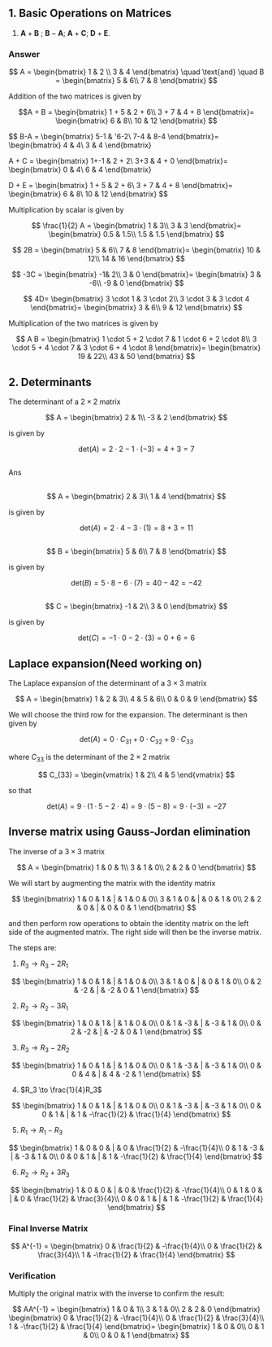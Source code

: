 ## 1. Basic Operations on Matrices

1.  $\mathbf{A}+\mathbf{B}$ ;  $\mathbf{B}-\mathbf{A}$;  $\mathbf{A}+\mathbf{C}$;  $\mathbf{D}+\mathbf{E}$. 

### Answer






$$
A = 
\begin{bmatrix}
1 & 2 
\\ 
3 & 4 
\end{bmatrix}
\quad
\text{and}
\quad
B =
\begin{bmatrix}
5 & 6\\
7 & 8
\end{bmatrix}
$$


Addition of the two matrices is given by


$$A + B =
\begin{bmatrix}
1 + 5 & 2 + 6\\
3 + 7 & 4 + 8
\end{bmatrix}=
\begin{bmatrix}
6 & 8\\
10 & 12
\end{bmatrix}
$$

$$ B-A =
\begin{bmatrix}
5-1 & '6-2\\
7-4 & 8-4
\end{bmatrix}=
\begin{bmatrix}
4 & 4\\
3 & 4
\end{bmatrix}

$$
$$A + C =
\begin{bmatrix}
1+-1 & 2 + 2\\
3+3 & 4 + 0
\end{bmatrix}=
\begin{bmatrix}
0 & 4\\
6 & 4
\end{bmatrix}

$$
$$D + E =
\begin{bmatrix}
1 + 5 & 2 + 6\\
3 + 7 & 4 + 8
\end{bmatrix}=
\begin{bmatrix}
6 & 8\\
10 & 12
\end{bmatrix}
$$



Multiplication by scalar  is given by

$$
 \frac{1}{2}
A =
\begin{bmatrix}
1 & 3\\
 3 & 3 
\end{bmatrix}=
\begin{bmatrix}
0.5 & 1.5\\
1.5 & 1.5
\end{bmatrix}
$$

$$
 2B =
\begin{bmatrix}
5 & 6\\
7 & 8
\end{bmatrix}=
\begin{bmatrix}
10 & 12\\
14 & 16
\end{bmatrix}
$$

$$
 -3C =
\begin{bmatrix}
 -1& 2\\
3 & 0
\end{bmatrix}=
\begin{bmatrix}
3 & -6\\
-9 & 0
\end{bmatrix}
$$

$$
 4D=
\begin{bmatrix}
3 \cdot 1 & 3 \cdot 2\\
3 \cdot 3 & 3 \cdot 4
\end{bmatrix}=
\begin{bmatrix}
3 & 6\\
9 & 12
\end{bmatrix}
$$


Multiplication of the two matrices is given by

$$
A B =
\begin{bmatrix}
1 \cdot 5 + 2 \cdot 7 & 1 \cdot 6 + 2 \cdot 8\\
3 \cdot 5 + 4 \cdot 7 & 3 \cdot 6 + 4 \cdot 8
\end{bmatrix}=
\begin{bmatrix}
19 & 22\\
43 & 50
\end{bmatrix}
$$

## 2. Determinants

The determinant of a $2 \times 2$ matrix

$$
A =
\begin{bmatrix}
2 & 1\\
-3 & 2
\end{bmatrix}
$$

is given by

$$
\text{det}(A) = 2 \cdot 2 - 1 \cdot (-3) = 4 + 3 = 7
$$

##
Ans
##
$$
A =
\begin{bmatrix}
2 & 3\\
1 & 4
\end{bmatrix}
$$

is given by

$$
\text{det}(A) = 2 \cdot 4 - 3 \cdot (1) = 8 + 3 = 11
$$

##

$$
B =
\begin{bmatrix}
5 & 6\\
7 & 8
\end{bmatrix}
$$

is given by

$$
\text{det}(B) = 5 \cdot 8 - 6\cdot (7) = 40- 42 = -42
$$
##
$$
C =
\begin{bmatrix}
-1 & 2\\
3 & 0
\end{bmatrix}
$$

is given by

$$
\text{det}(C) = -1 \cdot 0 - 2 \cdot (3) = 0 + 6 = 6
$$


## Laplace expansion(Need working on)

The Laplace expansion of the determinant of a $3 \times 3$ matrix

$$
A =
\begin{bmatrix}
1 & 2 & 3\\
4 & 5 & 6\\
0 & 0 & 9
\end{bmatrix}
$$

We will choose the third row for the expansion. The determinant is then given by

$$
\text{det}(A) = 0 \cdot C_{31} + 0 \cdot C_{32} + 9 \cdot C_{33}
$$

where $C_{33}$ is the determinant of the $2 \times 2$ matrix

$$
C_{33} =
\begin{vmatrix}
1 & 2\\
4 & 5
\end{vmatrix}
$$

so that

$$
\text{det}(A) = 9 \cdot (1 \cdot 5 - 2 \cdot 4) = 9 \cdot (5 - 8) = 9 \cdot (-3) = -27
$$

## Inverse matrix using Gauss-Jordan elimination

The inverse of a $3 \times 3$ matrix

$$
A =
\begin{bmatrix}
1 & 0 & 1\\
3 & 1 & 0\\
2 & 2 & 0
\end{bmatrix}
$$

We will start by augmenting the matrix with the identity matrix

$$
\begin{bmatrix}
1 & 0 & 1 & | & 1 & 0 & 0\\
3 & 1 & 0 & | & 0 & 1 & 0\\
2 & 2 & 0 & | & 0 & 0 & 1
\end{bmatrix}
$$

and then perform row operations to obtain the identity matrix on the left side of the augmented matrix. The right side will then be the inverse matrix.

The steps are:

1. $R_3 \to R_3 - 2R_1$

$$
\begin{bmatrix}
1 & 0 & 1 & | & 1 & 0 & 0\\
3 & 1 & 0 & | & 0 & 1 & 0\\
0 & 2 & -2 & | & -2 & 0 & 1
\end{bmatrix}
$$

2. $R_2 \to R_2 - 3R_1$

$$
\begin{bmatrix}
1 & 0 & 1 & | & 1 & 0 & 0\\
0 & 1 & -3 & | & -3 & 1 & 0\\
0 & 2 & -2 & | & -2 & 0 & 1
\end{bmatrix}
$$

3. $R_3 \to R_3 - 2R_2$

$$
\begin{bmatrix}
1 & 0 & 1 & | & 1 & 0 & 0\\
0 & 1 & -3 & | & -3 & 1 & 0\\
0 & 0 & 4 & | & 4 & -2 & 1
\end{bmatrix}
$$

4. $R_3 \to \frac{1}{4}R_3$

$$
\begin{bmatrix}
1 & 0 & 1 & | & 1 & 0 & 0\\
0 & 1 & -3 & | & -3 & 1 & 0\\
0 & 0 & 1 & | & 1 & -\frac{1}{2} & \frac{1}{4}
\end{bmatrix}
$$

5. $R_1 \to R_1 - R_3$

$$
\begin{bmatrix}
1 & 0 & 0 & | & 0 & \frac{1}{2} & -\frac{1}{4}\\
0 & 1 & -3 & | & -3 & 1 & 0\\
0 & 0 & 1 & | & 1 & -\frac{1}{2} & \frac{1}{4}
\end{bmatrix}
$$

6. $R_2 \to R_2 + 3R_3$

$$
\begin{bmatrix}
1 & 0 & 0 & | & 0 & \frac{1}{2} & -\frac{1}{4}\\
0 & 1 & 0 & | & 0 & \frac{1}{2} & \frac{3}{4}\\
0 & 0 & 1 & | & 1 & -\frac{1}{2} & \frac{1}{4}
\end{bmatrix}
$$

### Final Inverse Matrix

$$
A^{-1} =
\begin{bmatrix}
0 & \frac{1}{2} & -\frac{1}{4}\\
0 & \frac{1}{2} & \frac{3}{4}\\
1 & -\frac{1}{2} & \frac{1}{4}
\end{bmatrix}
$$

### Verification

Multiply the original matrix with the inverse to confirm the result:

$$
AA^{-1} =
\begin{bmatrix}
1 & 0 & 1\\
3 & 1 & 0\\
2 & 2 & 0
\end{bmatrix}
\begin{bmatrix}
0 & \frac{1}{2} & -\frac{1}{4}\\
0 & \frac{1}{2} & \frac{3}{4}\\
1 & -\frac{1}{2} & \frac{1}{4}
\end{bmatrix}=
\begin{bmatrix}
1 & 0 & 0\\
0 & 1 & 0\\
0 & 0 & 1
\end{bmatrix}
$$